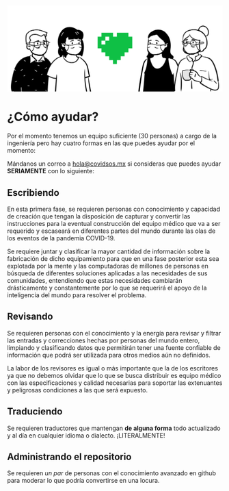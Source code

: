 ![COVIDSOS](./como-ayudar.png)

# ¿Cómo ayudar?

Por el momento tenemos un equipo suficiente (30 personas) a cargo de la ingeniería pero hay cuatro formas en las que puedes ayudar por el momento:

Mándanos un correo a hola@covidsos.mx si consideras que puedes ayudar **SERIAMENTE** con lo siguiente:

## Escribiendo

En esta primera fase, se requieren personas con conocimiento y capacidad de creación que tengan la disposición de capturar y convertir las instrucciones para la eventual construcción del equipo médico que va a ser requerido y escaseará en diferentes partes del mundo durante las olas de los eventos de la pandemia COVID-19.

Se requiere juntar y clasificar la mayor cantidad de información sobre la fabricación de dicho equipamiento para que en una fase posterior esta sea explotada por la mente y las computadoras de millones de personas en búsqueda de diferentes soluciones aplicadas a las necesidades de sus comunidades, entendiendo que estas necesidades cambiarán drásticamente y constantemente por lo que se requerirá el apoyo de la inteligencia  del mundo para resolver el problema.

## Revisando

Se requieren personas con el conocimiento y la energía para revisar y filtrar las entradas y correcciones hechas por personas del mundo entero, limpiando y clasificando datos que permitirán tener una fuente confiable de información que podrá ser utilizada para otros medios aún no definidos. 

La labor de los revisores es igual o más importante que la de los escritores ya que no debemos olvidar que lo que se busca distribuir es equipo médico con las especificaciones y calidad necesarias para soportar las extenuantes y peligrosas condiciones a las que será expuesto.


## Traduciendo

Se requieren traductores que mantengan **de alguna forma** todo actualizado y al día en cualquier idioma o dialecto. ¡LITERALMENTE!

## Administrando el repositorio

Se requieren *un par* de personas con el conocimiento avanzado en github para moderar lo que podría convertirse en una locura.

